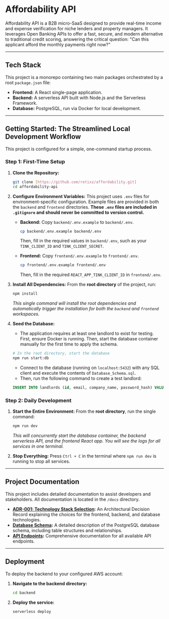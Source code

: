 # Affordability API

Affordability API is a B2B micro-SaaS designed to provide real-time income and expense verification for niche lenders and property managers. It leverages Open Banking APIs to offer a fast, secure, and modern alternative to traditional credit scoring, answering the critical question: "Can this applicant afford the monthly payments right now?"

---

## Tech Stack

This project is a monorepo containing two main packages orchestrated by a root `package.json` file:

* **Frontend:** A React single-page application.
* **Backend:** A serverless API built with Node.js and the Serverless Framework.
* **Database:** PostgreSQL, run via Docker for local development.

---

## Getting Started: The Streamlined Local Development Workflow

This project is configured for a simple, one-command startup process.

### Step 1: First-Time Setup

1.  **Clone the Repository:**
    ```bash
    git clone [https://github.com/retixz/affordability.git]
    cd affordability-api
    ```

2.  **Configure Environment Variables:**
    This project uses `.env` files for environment-specific configuration. Example files are provided in both the `backend` and `frontend` directories. **These `.env` files are included in `.gitignore` and should never be committed to version control.**

    *   **Backend:** Copy `backend/.env.example` to `backend/.env`.
        ```bash
        cp backend/.env.example backend/.env
        ```
        Then, fill in the required values in `backend/.env`, such as your `TINK_CLIENT_ID` and `TINK_CLIENT_SECRET`.

    *   **Frontend:** Copy `frontend/.env.example` to `frontend/.env`.
        ```bash
        cp frontend/.env.example frontend/.env
        ```
        Then, fill in the required `REACT_APP_TINK_CLIENT_ID` in `frontend/.env`.

3.  **Install All Dependencies:**
    From the **root directory** of the project, run:
    ```bash
    npm install
    ```
    *This single command will install the root dependencies and automatically trigger the installation for both the `backend` and `frontend` workspaces.*

4.  **Seed the Database:**
    * The application requires at least one landlord to exist for testing. First, ensure Docker is running. Then, start the database container manually for the first time to apply the schema.
    ```bash
    # In the root directory, start the database
    npm run start:db
    ```
    * Connect to the database (running on `localhost:5432`) with any SQL client and execute the contents of `Database_Schema.sql`.
    * Then, run the following command to create a test landlord:
    ```sql
    INSERT INTO landlords (id, email, company_name, password_hash) VALUES (1, 'test@landlord.com', 'Test Properties Inc.', 'some_dummy_hash');
    ```

### Step 2: Daily Development

1.  **Start the Entire Environment:**
    From the **root directory**, run the single command:
    ```bash
    npm run dev
    ```
    *This will concurrently start the database container, the backend serverless API, and the frontend React app. You will see the logs for all services in one terminal.*

2.  **Stop Everything:**
    Press `Ctrl + C` in the terminal where `npm run dev` is running to stop all services.

---

## Project Documentation

This project includes detailed documentation to assist developers and stakeholders. All documentation is located in the `/docs` directory.

- **[ADR-001: Technology Stack Selection](./docs/ADR-001_Tech_Stack.md):** An Architectural Decision Record explaining the choices for the frontend, backend, and database technologies.
- **[Database Schema](./docs/Database_Schema.md):** A detailed description of the PostgreSQL database schema, including table structures and relationships.
- **[API Endpoints](./docs/API_Endpoints.md):** Comprehensive documentation for all available API endpoints.

---

## Deployment

To deploy the backend to your configured AWS account:

1.  **Navigate to the backend directory:**
    ```bash
    cd backend
    ```
2.  **Deploy the service:**
    ```bash
    serverless deploy
    ```
